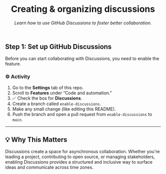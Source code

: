 <header>

<!--
  <<< Author notes: Course header >>>
  Update the course title and description.
-->

# Creating & organizing discussions  

_Learn how to use GitHub Discussions to foster better collaboration._  

</header>

<!--
  <<< Author notes: Step 5 >>>
  Start this step by acknowledging the previous step.
  Define terms and link to docs.github.com.
-->

## Step 1: Set up GitHub Discussions

Before you can start collaborating with Discussions, you need to enable the feature.

### :gear: Activity

1. Go to the **Settings** tab of this repo.
2. Scroll to **Features** under “Code and automation.”
3. ✅ Check the box for **Discussions**.
4. Create a branch called `enable-discussions`.
5. Make any small change (like editing this README).
6. Push the branch and open a pull request from `enable-discussions` to `main`.

---

## 💡 Why This Matters

Discussions create a space for asynchronous collaboration. Whether you're leading a project, contributing to open source, or managing stakeholders, enabling Discussions provides a structured and inclusive way to surface ideas and communicate across time zones.
